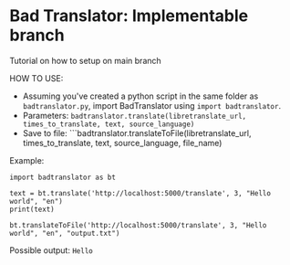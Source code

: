 # Bad Translator: Implementable branch

Tutorial on how to setup on main branch

HOW TO USE:
 - Assuming you've created a python script in the same folder as ```badtranslator.py```, import BadTranslator using ```import badtranslator```.
 - Parameters: ```badtranslator.translate(libretranslate_url, times_to_translate, text, source_language)```
 - Save to file: ```badtranslator.translateToFile(libretranslate_url, times_to_translate, text, source_language, file_name)

Example:
```
import badtranslator as bt

text = bt.translate('http://localhost:5000/translate', 3, "Hello world", "en")
print(text)

bt.translateToFile('http://localhost:5000/translate', 3, "Hello world", "en", "output.txt")
```

Possible output: ```Hello```
